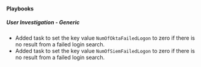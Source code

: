 #### Playbooks

##### User Investigation - Generic

 - Added task to set the key value `NumOfOktaFailedLogon` to zero if there is no result from a failed login search.
 - Added task to set the key value `NumOfSiemFailedLogon` to zero if there is no result from a failed login search.